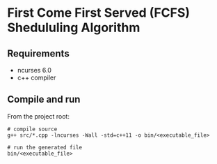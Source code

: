 # First Come First Served (FCFS) Shedululing Algorithm

## Requirements

* ncurses 6.0
* c++ compiler

## Compile and run
From the project root:
```
# compile source
g++ src/*.cpp -lncurses -Wall -std=c++11 -o bin/<executable_file>

# run the generated file
bin/<executable_file>
```
